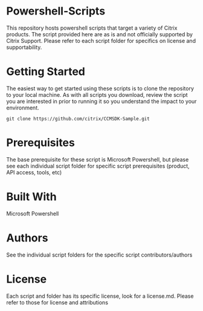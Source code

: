 # Powershell-Scripts

This repository hosts powershell scripts that target a variety of Citrix products. The script provided here are as is and not officially supported by Citrix Support. Please refer to each script folder for specifics on license and supportability.

# Getting Started

The easiest way to get started using these scripts is to clone the repository to your local machine.
As with all scripts you download, review the script you are interested in prior to running it so you understand the impact to your environment.

```
git clone https://github.com/citrix/CCMSDK-Sample.git
```

# Prerequisites

The base prerequisite for these script is Microsoft Powershell, but please see each individual script folder for specific script prerequisites (product, API access, tools, etc)


# Built With

Microsoft Powershell


# Authors

See the individual script folders for the specific script contributors/authors


# License

Each script and folder has its specific license, look for a license.md. Please refer to those for license and attributions
